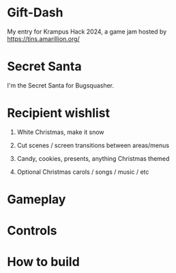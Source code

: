 # Gift-Dash

My entry for Krampus Hack 2024, a game jam hosted by https://tins.amarillion.org/

# Secret Santa

I'm the Secret Santa for Bugsquasher.

# Recipient wishlist

1. White Christmas, make it snow

2. Cut scenes / screen transitions between areas/menus

3. Candy, cookies, presents, anything Christmas themed

4. Optional Christmas carols / songs / music / etc

# Gameplay

# Controls

# How to build
